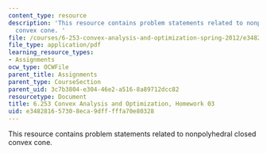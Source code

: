 ```yaml
---
content_type: resource
description: 'This resource contains problem statements related to nonpolyhedral closed
  convex cone. '
file: /courses/6-253-convex-analysis-and-optimization-spring-2012/e348281657308eca9dfffffa70e80328_MIT6_253S12_hw03.pdf
file_type: application/pdf
learning_resource_types:
- Assignments
ocw_type: OCWFile
parent_title: Assignments
parent_type: CourseSection
parent_uid: 3c7b3804-e304-46e2-a516-8a89712dcc82
resourcetype: Document
title: 6.253 Convex Analysis and Optimization, Homework 03
uid: e3482816-5730-8eca-9dff-fffa70e80328
---
```

This resource contains problem statements related to nonpolyhedral closed convex cone. 

